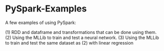 
# PySpark-Examples

A few examples of using PySpark:

(1) RDD and dataframe and transformations that can be done using them.
(2) Using the MLLib to train and test a neural network.
(3) Using the MLLib to train and test the same dataset as (2) with linear regression
